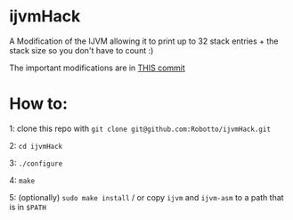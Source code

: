 # ijvmHack
A Modification of the IJVM allowing it to print up to 32 stack entries + the stack size so you don't have to count :)

The important modifications are in [THIS commit](https://github.com/Robotto/ijvmHack/commit/36e3b016be7de5fbd691bf625f7f30b84077edad)

# How to:
1: clone this repo with `git clone git@github.com:Robotto/ijvmHack.git`

2: `cd ijvmHack`

3: `./configure`

4: `make`

5: (optionally) `sudo make install` / or copy `ijvm` and `ijvm-asm` to a path that is in `$PATH`


